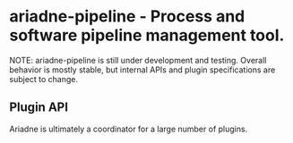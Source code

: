 # ariadne-pipeline - Process and software pipeline management tool.

NOTE: ariadne-pipeline is still under development and testing. Overall behavior is mostly stable, but internal APIs and plugin specifications are subject to change.

## Plugin API

Ariadne is ultimately a coordinator for a large number of plugins. 